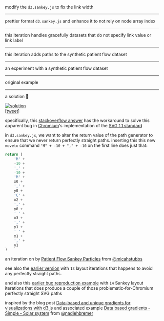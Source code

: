 modify the `d3.sankey.js` to fix the link width

---

prettier format `d3.sankey.js` and enhance it to not rely on node array index

---

this iteration handles gracefully datasets that do not specify link value or link label

---

this iteration adds paths to the synthetic patient flow dataset

---

an experiment with a synthetic patient flow dataset

---

original example

---

a solution 🎉

[![solution](http://i.imgur.com/s6msjAQ.png)](https://twitter.com/NadiehBremer/status/801359689279795200)  
[[tweet](https://twitter.com/NadiehBremer/status/801359689279795200)]

specifically, this [stackoverflow answer](http://stackoverflow.com/a/19709615/1732222) has the workaround to solve this apparent bug in [Chromium](https://www.chromium.org/)'s implementation of the [SVG 1.1 standard](https://www.w3.org/TR/SVG/)

in `d3.sankey.js`, we want to alter the return value of the path generator to ensure that we never return perfectly straight paths. inserting this this new `moveto` command `"M" + -10 + "," + -10` on the first line does just that:

```javascript
return (
    'M' +
    -10 +
    ',' +
    -10 +
    'M' +
    x0 +
    ',' +
    y0 +
    'C' +
    x2 +
    ',' +
    y0 +
    ' ' +
    x3 +
    ',' +
    y1 +
    ' ' +
    x1 +
    ',' +
    y1
)
```

an iteration on by [Patient Flow Sankey Particles](http://bl.ocks.org/micahstubbs/ed0ae1c70256849dab3e35a0241389c9) from [@micahstubbs](https://twitter.com/micahstubbs)

see also the [earlier version](https://bl.ocks.org/micahstubbs/3c0cb0c0de021e0d9653032784c035e9) with `13` layout iterations that happens to avoid any perfectly straight paths.

and also this [earlier bug reproduction example](https://bl.ocks.org/micahstubbs/bf90fda6717e243832edad6ed9f82814) with `14` Sankey layout iterations that does produce a couple of those problematic-for-Chromium perfectly straight SVG paths

inspired by the blog post [Data-based and unique gradients for visualizations with d3.js](http://www.visualcinnamon.com/2016/05/data-based-svg-gradient-d3.html) and associated example [Data based gradients - Simple - Solar system](http://bl.ocks.org/nbremer/f4138083889ba159ae8385b4a54da8fb) from [@nadiehbremer](https://twitter.com/nadiehbremer)
